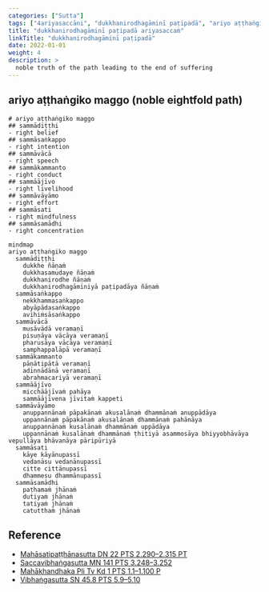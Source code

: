 ```yaml
---
categories: ["Sutta"]
tags: ["4ariyasaccāni", "dukkhanirodhagāminī paṭipadā", "ariyo aṭṭhaṅgiko maggo"]
title: "dukkhanirodhagāminī paṭipadā ariyasaccaṁ"
linkTitle: "dukkhanirodhagāminī paṭipadā"
date: 2022-01-01
weight: 4
description: >
  noble truth of the path leading to the end of suffering
---
```


## ariyo aṭṭhaṅgiko maggo (noble eightfold path)

```markmap
# ariyo aṭṭhaṅgiko maggo
## sammādiṭṭhi
- right belief
## sammāsaṅkappo
- right intention
## sammāvācā
- right speech
## sammākammanto
- right conduct
## sammāājīvo
- right livelihood
## sammāvāyāmo
- right effort
## sammāsati
- right mindfulness
## sammāsamādhi
- right concentration
```

```mermaid
mindmap
ariyo aṭṭhaṅgiko maggo
  sammādiṭṭhi
    dukkhe ñāṇaṁ
    dukkhasamudaye ñāṇaṁ
    dukkhanirodhe ñāṇaṁ
    dukkhanirodhagāminiyā paṭipadāya ñāṇaṁ
  sammāsaṅkappo
    nekkhammasaṅkappo
    abyāpādasaṅkappo
    avihiṁsāsaṅkappo
  sammāvācā
    musāvādā veramaṇī
    pisuṇāya vācāya veramaṇī
    pharusāya vācāya veramaṇī
    samphappalāpā veramaṇī
  sammākammanto
    pāṇātipātā veramaṇī
    adinnādānā veramaṇī
    abrahmacariyā veramaṇī
  sammāājīvo
    micchāājīvaṁ pahāya
    sammāājīvena jīvitaṁ kappeti
  sammāvāyāmo
    anuppannānaṁ pāpakānaṁ akusalānaṁ dhammānaṁ anuppādāya
    uppannānaṁ pāpakānaṁ akusalānaṁ dhammānaṁ pahānāya
    anuppannānaṁ kusalānaṁ dhammānaṁ uppādāya
    uppannānaṁ kusalānaṁ dhammānaṁ ṭhitiyā asammosāya bhiyyobhāvāya vepullāya bhāvanāya pāripūriyā
  sammāsati
    kāye kāyānupassī
    vedanāsu vedanānupassī
    citte cittānupassī
    dhammesu dhammānupassī
  sammāsamādhi
    paṭhamaṁ jhānaṁ
    dutiyaṁ jhānaṁ
    tatiyaṁ jhānaṁ
    catutthaṁ jhānaṁ
```
## Reference

- [Mahāsatipaṭṭhānasutta DN 22 PTS 2.290–2.315 PT](https://suttacentral.net/dn22)
- [Saccavibhaṅgasutta MN 141 PTS 3.248–3.252](https://suttacentral.net/mn141)
- [Mahākhandhaka Pli Tv Kd 1 PTS 1.1–1.100 P](https://suttacentral.net/pli-tv-kd1)
- [Vibhaṅgasutta SN 45.8 PTS 5.9–5.10](https://suttacentral.net/sn45.8)